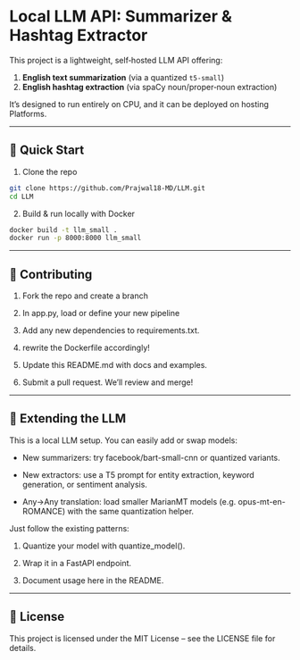 # Local LLM API: Summarizer & Hashtag Extractor

This project is a lightweight, self‑hosted LLM API offering:
1. **English text summarization** (via a quantized `t5-small`)
2. **English hashtag extraction** (via spaCy noun/proper‑noun extraction)

It’s designed to run entirely on CPU, and it can be deployed on hosting Platforms.

---

## 🚀 Quick Start

1. Clone the repo

```bash
git clone https://github.com/Prajwal18-MD/LLM.git
cd LLM
```
2. Build & run locally with Docker

```bash
docker build -t llm_small .
docker run -p 8000:8000 llm_small
```
---

## 🤝 Contributing

1. Fork the repo and create a branch

2. In app.py, load or define your new pipeline

3. Add any new dependencies to requirements.txt.

4. rewrite the Dockerfile accordingly!

5. Update this README.md with docs and examples.

6. Submit a pull request. We’ll review and merge!

---

## 🌱 Extending the LLM

This is a local LLM setup. You can easily add or swap models:

* New summarizers: try facebook/bart-small-cnn or quantized variants.

* New extractors: use a T5 prompt for entity extraction, keyword generation, or sentiment analysis.

* Any→Any translation: load smaller MarianMT models (e.g. opus-mt-en-ROMANCE) with the same quantization helper.

Just follow the existing patterns:

1. Quantize your model with quantize_model().

2. Wrap it in a FastAPI endpoint.

3. Document usage here in the README.

---

## 📝 License

This project is licensed under the MIT License – see the LICENSE file for details.



